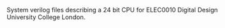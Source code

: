 System verilog files describing a 24 bit CPU for ELEC0010 Digital Design University College London. 
